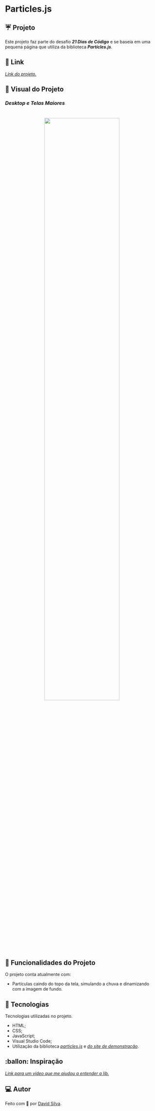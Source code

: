 # **Particles.js**

## :umbrella: **Projeto**
Este projeto faz parte do desafio ***21 Dias de Código*** e se baseia em uma pequena página que utiliza da biblioteca ***Particles.js***.

## :link: **Link**
*[Link do projeto.](https://davsilvam.github.io/21diasdecodigo/10/)*

## :art: **Visual do Projeto**
### *Desktop e Telas Maiores*

<h1 align="center">
    <img src="img/screenshot.gif" style="width: 70%;">
</h1>

## :rocket: **Funcionalidades do Projeto**
O projeto conta atualmente com:
* Partículas caindo do topo da tela, simulando a chuva e dinamizando com a imagem de fundo.

## :wrench: **Tecnologias**
Tecnologias utilizadas no projeto.
* HTML;
* CSS;
* JavaScript;
* Visual Studio Code;
* Utilização da biblioteca *[particles.js](https://github.com/VincentGarreau/particles.js/)* e *[do site de demonstração](https://vincentgarreau.com/particles.js/)*.

## :ballon: **Inspiração**
*[Link para um vídeo que me ajudou a entender a lib.](https://www.youtube.com/watch?v=cUzihD4JBQU)*

## :computer: **Autor**
Feito com :purple_heart: por [David Silva](https://www.linkedin.com/in/davsilvam/).
